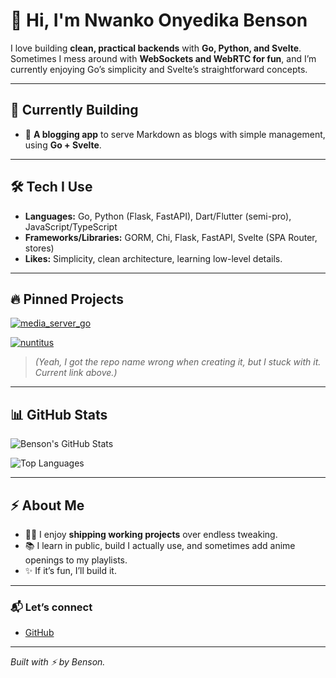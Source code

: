 # 👋 Hi, I'm Nwanko Onyedika Benson

I love building **clean, practical backends** with **Go, Python, and Svelte**. Sometimes I mess around with **WebSockets and WebRTC for fun**, and I’m currently enjoying Go’s simplicity and Svelte’s straightforward concepts.

---

## 🚧 Currently Building
- 📝 **A blogging app** to serve Markdown as blogs with simple management, using **Go + Svelte**.

---

## 🛠️ Tech I Use
- **Languages:** Go, Python (Flask, FastAPI), Dart/Flutter (semi-pro), JavaScript/TypeScript
- **Frameworks/Libraries:** GORM, Chi, Flask, FastAPI, Svelte (SPA Router, stores)
- **Likes:** Simplicity, clean architecture, learning low-level details.


---

## 🔥 Pinned Projects

[![media_server_go](https://github-readme-stats.vercel.app/api/pin/?username=Benson003&repo=media_server_go&theme=tokyonight)](https://github.com/Benson003/media_server_go)

[![nuntitus](https://github-readme-stats.vercel.app/api/pin/?username=Benson003&repo=nuntitus&theme=tokyonight)](https://github.com/Benson003/nuntitus)


> *(Yeah, I got the repo name wrong when creating it, but I stuck with it. Current link above.)*

---

## 📊 GitHub Stats

![Benson's GitHub Stats](https://github-readme-stats.vercel.app/api?username=Benson003&show_icons=true&theme=tokyonight&hide_border=true)

![Top Languages](https://github-readme-stats.vercel.app/api/top-langs/?username=Benson003&layout=compact&theme=tokyonight&hide_border=true)

---

## ⚡ About Me

- 🧑‍💻 I enjoy **shipping working projects** over endless tweaking.
- 📚 I learn in public, build  I actually use, and sometimes add anime openings to my playlists.
- ✨ If it’s fun, I’ll build it.

---

### 📬 Let’s connect
- [GitHub](https://github.com/Benson003)

---

*Built with ⚡ by Benson.*

